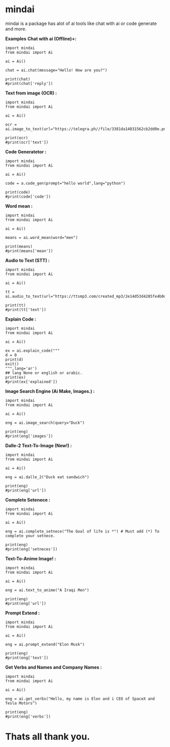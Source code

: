 # mindai
mindai is a package has alot of ai tools like chat with ai or code generate and more.


**Examples**
<b>Chat with ai (Offline)+:</b>
```
import mindai
from mindai import Ai

ai = Ai()

chat = ai.chat(message="Hello! How are you?")

print(chat)
#print(chat['reply'])
```

<b>Text from image (OCR) :</b>
```
import mindai
from mindai import Ai

ai = Ai()

ocr = ai.image_to_text(url="https://telegra.ph//file/3381da14831562cb2dd0e.png")

print(ocr)
#print(ocr['text'])
```

<b>Code Generatetor :</b>
```
import mindai
from mindai import Ai

ai = Ai()

code = a.code_gen(prompt="hello world",lang="python")

print(code)
#print(code['code'])
```


<b>Word mean :</b>
```
import mindai
from mindai import Ai

ai = Ai()

means = ai.word_mean(word="men")

print(means)
#print(means['mean'])
```

<b>Audio  to Text (STT) :</b>
```
import mindai
from mindai import Ai

ai = Ai()

tt = ai.audio_to_text(url="https://ttsmp3.com/created_mp3/2e14d53d4285fe4b0d43245902171fcf.mp3")

print(tt)
#print(tt['text'])
```
<b>Explain Code :</b>
```
import mindai
from mindai import Ai

ai = Ai()

ex = ai.explain_code("""
d = 0
print(d)
exit()
""",lang='ar')
## lang None or english or arabic.
print(ex)
#print(ex['explained'])
```

<b>Image Search Engine (Ai Make, Images.) :</b>
```
import mindai
from mindai import Ai

ai = Ai()

eng = ai.image_search(query="Duck")

print(eng) 
#print(eng['images']) 
```

<b> Dalle-2 Text-To-Image (New!) :</b>
```
import mindai
from mindai import Ai

ai = Ai()

eng = ai.dalle_2("Duck eat sandwich")

print(eng) 
#print(eng['url']) 
```
<b>Complete Setenece  :</b>
```
import mindai
from mindai import Ai

ai = Ai()

eng = ai.complete_setnece("The Goal of life is *") # Must add (*) To complete your setnece.

print(eng) 
#print(eng['setneces']) 
```
<b>Text-To-Anime Image!  :</b>
```
import mindai
from mindai import Ai

ai = Ai()

eng = ai.text_to_anime("A Iraqi Men")

print(eng) 
#print(eng['url']) 
```
<b>Prompt Extend :</b>
```
import mindai
from mindai import Ai

ai = Ai()

eng = ai.prompt_extend("Elon Musk")

print(eng)
#print(eng['text']) 
```
<b> Get Verbs and Names and Company Names :</b>
```
import mindai
from mindai import Ai

ai = Ai()

eng = ai.get_verbs("Hello, my name is Elon and i CEO of SpaceX and Tesla Motors")

print(eng) 
#print(eng['verbs']) 
```


# Thats all thank you.
